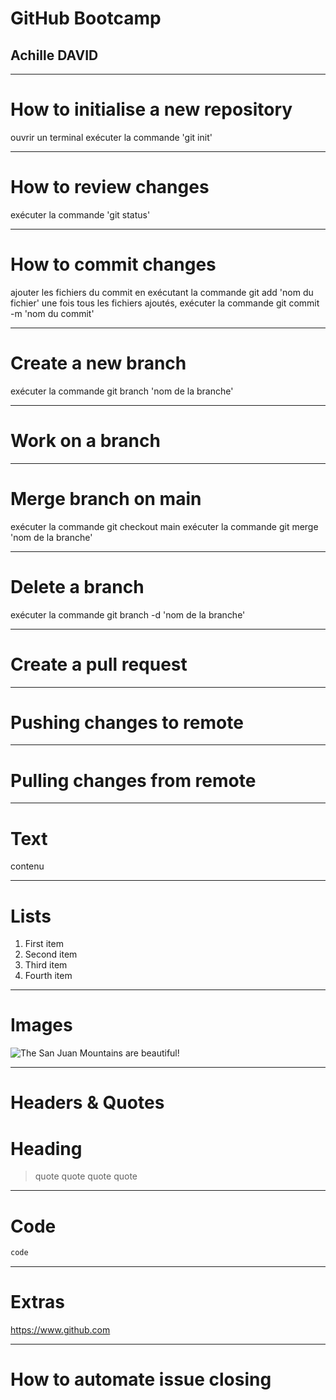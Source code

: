 <!-- slides.md -->

# GitHub Bootcamp
## Achille DAVID

---

# How to initialise a new repository
ouvrir un terminal
exécuter la commande 'git init'

---

# How to review changes
exécuter la commande 'git status'

---

# How to commit changes
ajouter les fichiers du commit en exécutant la commande git add 'nom du fichier'
une fois tous les fichiers ajoutés, exécuter la commande git commit -m 'nom du commit'

---

# Create a new branch
exécuter la commande git branch 'nom de la branche'

---

# Work on a branch

---

# Merge branch on main
exécuter la commande git checkout main
exécuter la commande git merge 'nom de la branche'

---

# Delete a branch
exécuter la commande git branch -d 'nom de la branche'

---

# Create a pull request

---

# Pushing changes to remote

---

# Pulling changes from remote

---

# Text
contenu

---

# Lists
1. First item
2. Second item
3. Third item
4. Fourth item

---

# Images
![The San Juan Mountains are beautiful!](https://cdn.backpacker.com/wp-content/uploads/2014/05/wilson-peak-autumn.jpg "San Juan Mountains")

---

# Headers & Quotes
Heading
===============
> quote
> quote
> quote
> quote

---

# Code
```bash
code
```

---

# Extras
<https://www.github.com>

---

# How to automate issue closing